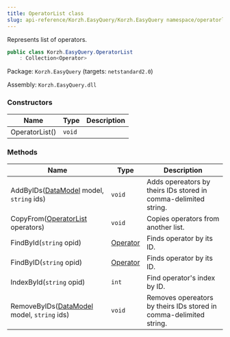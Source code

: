 ```yaml
---
title: OperatorList class
slug: api-reference/Korzh.EasyQuery/Korzh.EasyQuery namespace/operatorlist-class
---
```



Represents list of operators.
```csharp
public class Korzh.EasyQuery.OperatorList
    : Collection<Operator>

```
Package: `Korzh.EasyQuery` (targets: `netstandard2.0`)

Assembly: `Korzh.EasyQuery.dll`

### Constructors

| Name | Type | Description | 
| --- | --- | --- | 
| OperatorList() | `void` |  | 


### Methods

| Name | Type | Description | 
| --- | --- | --- | 
| AddByIDs([DataModel](/api-reference/korzh-easyquery/korzh-easyquery-namespace/datamodel-class) model, `string` ids) | `void` | Adds opereators by theirs IDs stored in comma-delimited string. | 
| CopyFrom([OperatorList](/api-reference/korzh-easyquery/korzh-easyquery-namespace/operatorlist-class) operators) | `void` | Copies operators from another list. | 
| FindById(`string` opid) | [Operator](/api-reference/korzh-easyquery/korzh-easyquery-namespace/operator-class) | Finds operator by its ID. | 
| FindByID(`string` opid) | [Operator](/api-reference/korzh-easyquery/korzh-easyquery-namespace/operator-class) | Finds operator by its ID. | 
| IndexById(`string` opid) | `int` | Find operator's index by ID. | 
| RemoveByIDs([DataModel](/api-reference/korzh-easyquery/korzh-easyquery-namespace/datamodel-class) model, `string` ids) | `void` | Removes opereators by theirs IDs stored in comma-delimited string. |